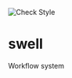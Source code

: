 ![Check Style](https://github.com/GEOS-ESM/swell/actions/workflows/codestyle.yml/badge.svg)

# swell

Workflow system

